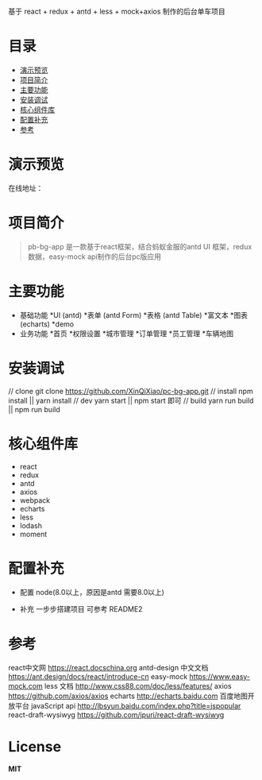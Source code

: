 #
  基于 react + redux + antd + less + mock+axios 制作的后台单车项目

# 目录
* [演示预览](#演示预览)
* [项目简介](#项目简介)
* [主要功能](#主要功能)
* [安装调试](#安装调试)
* [核心组件库](#核心组件库)
* [配置补充](#配置补充)
* [参考](#参考)

# 演示预览
  在线地址：

# 项目简介
> pb-bg-app 是一款基于react框架，结合蚂蚁金服的antd UI 框架，redux数据，easy-mock api制作的后台pc版应用


# 主要功能
* 基础功能
  *UI (antd)
  *表单 (antd Form)
  *表格 (antd Table)
  *富文本 
  *图表 (echarts)
  *demo
* 业务功能
  *首页
  *权限设置
  *城市管理
  *订单管理
  *员工管理
  *车辆地图
  

# 安装调试
  // clone
  git clone https://github.com/XinQiXiao/pc-bg-app.git
  // install
  npm install || yarn install
  // dev
  yarn start || npm start 即可
  // build
  yarn run build || npm run build

# 核心组件库
* react
* redux 
* antd
* axios
* webpack
* echarts
* less
* lodash
* moment

# 配置补充 
  * 配置
    node(8.0以上，原因是antd 需要8.0以上)

  * 补充
    一步步搭建项目 可参考 README2

# 参考 
  react中文网 https://react.docschina.org
  antd-design 中文文档 https://ant.design/docs/react/introduce-cn
  easy-mock https://www.easy-mock.com
  less 文档 http://www.css88.com/doc/less/features/
  axios https://github.com/axios/axios
  echarts http://echarts.baidu.com
  百度地图开放平台 javaScript api http://lbsyun.baidu.com/index.php?title=jspopular
  react-draft-wysiwyg https://github.com/jpuri/react-draft-wysiwyg

# License

**MIT**